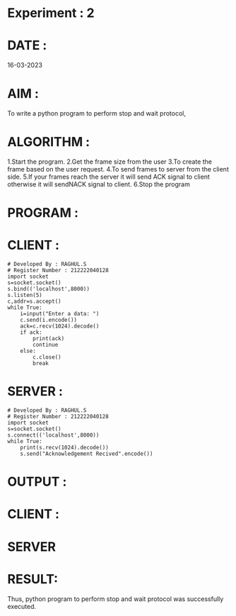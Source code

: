 # Experiment : 2
# DATE : 
16-03-2023
# AIM :
To write a python program to perform stop and wait protocol,

# ALGORITHM :
  1.Start the program.
  2.Get the frame size from the user
  3.To create the frame based on the user request.
  4.To send frames to server from the client side.
  5.If your frames reach the server it will send ACK signal to client otherwise it will sendNACK signal to client.
  6.Stop the program
# PROGRAM :
# CLIENT :
```
# Developed By : RAGHUL.S
# Register Number : 212222040128
import socket
s=socket.socket()
s.bind(('localhost',8000))
s.listen(5)
c,addr=s.accept()
while True:
    i=input("Enter a data: ")
    c.send(i.encode())
    ack=c.recv(1024).decode()
    if ack:
        print(ack)
        continue
    else:
        c.close()
        break
   ```
# SERVER :
```
# Developed By : RAGHUL.S
# Register Number : 212222040128
import socket
s=socket.socket()
s.connect(('localhost',8000))
while True:
    print(s.recv(1024).decode())
    s.send("Acknowledgement Recived".encode())
 ```
# OUTPUT :
# CLIENT :
# SERVER

# RESULT:
Thus, python program to perform stop and wait protocol was successfully executed.



